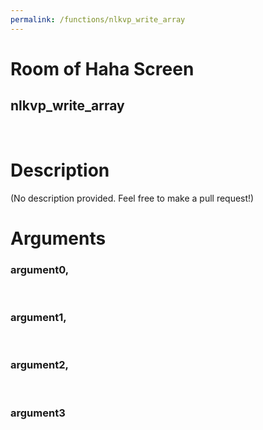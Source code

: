 ```yaml
---
permalink: /functions/nlkvp_write_array
---
```

# Room of Haha Screen  
## nlkvp_write_array  
&nbsp;  
# Description  
(No description provided. Feel free to make a pull request!) 
&nbsp;  
# Arguments
### argument0, 

&nbsp;  
### argument1, 

&nbsp;  
### argument2, 

&nbsp;  
### argument3

&nbsp;  


